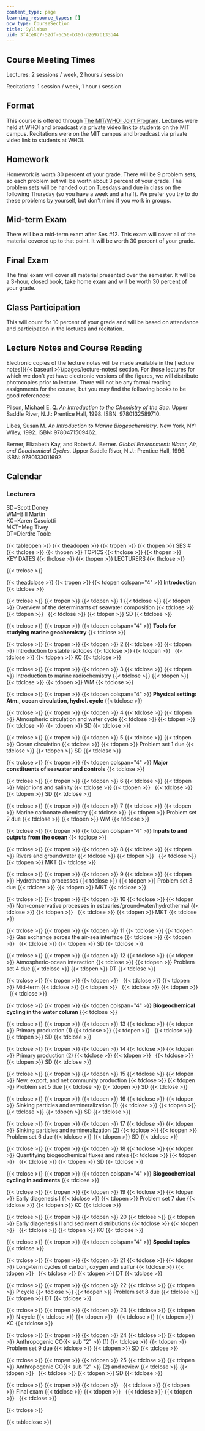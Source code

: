 ```yaml
---
content_type: page
learning_resource_types: []
ocw_type: CourseSection
title: Syllabus
uid: 3f4ce8c7-52df-6c56-b30d-d2697b133b44
---
```


Course Meeting Times
--------------------

Lectures: 2 sessions / week, 2 hours / session

Recitations: 1 session / week, 1 hour / session

Format
------

This course is offered through [The MIT/WHOI Joint Program](http://web.mit.edu/mit-whoi/www/). Lectures were held at WHOI and broadcast via private video link to students on the MIT campus. Recitations were on the MIT campus and broadcast via private video link to students at WHOI.

Homework
--------

Homework is worth 30 percent of your grade. There will be 9 problem sets, so each problem set will be worth about 3 percent of your grade. The problem sets will be handed out on Tuesdays and due in class on the following Thursday (so you have a week and a half). We prefer you try to do these problems by yourself, but don't mind if you work in groups.

Mid-term Exam
-------------

There will be a mid-term exam after Ses #12. This exam will cover all of the material covered up to that point. It will be worth 30 percent of your grade.

Final Exam
----------

The final exam will cover all material presented over the semester. It will be a 3-hour, closed book, take home exam and will be worth 30 percent of your grade.

Class Participation
-------------------

This will count for 10 percent of your grade and will be based on attendance and participation in the lectures and recitation.

Lecture Notes and Course Reading
--------------------------------

Electronic copies of the lecture notes will be made available in the [lecture notes]({{< baseurl >}}/pages/lecture-notes) section. For those lectures for which we don't yet have electronic versions of the figures, we will distribute photocopies prior to lecture. There will not be any formal reading assignments for the course, but you may find the following books to be good references:

Pilson, Michael E. Q. _An Introduction to the Chemistry of the Sea_. Upper Saddle River, N.J.: Prentice Hall, 1998. ISBN: 9780132589710.

Libes, Susan M. _An Introduction to Marine Biogeochemistry_. New York, NY: Wiley, 1992. ISBN: 9780471509462.

Berner, Elizabeth Kay, and Robert A. Berner. _Global Environment: Water, Air, and Geochemical Cycles_. Upper Saddle River, N.J.: Prentice Hall, 1996. ISBN: 9780133011692.

Calendar
--------

### Lecturers

SD=Scott Doney  
WM=Bill Martin  
KC=Karen Casciotti  
MKT=Meg Tivey  
DT=Dierdre Toole

{{< tableopen >}}
{{< theadopen >}}
{{< tropen >}}
{{< thopen >}}
SES #
{{< thclose >}}
{{< thopen >}}
TOPICS
{{< thclose >}}
{{< thopen >}}
KEY DATES
{{< thclose >}}
{{< thopen >}}
LECTURERS
{{< thclose >}}

{{< trclose >}}

{{< theadclose >}}
{{< tropen >}}
{{< tdopen colspan="4" >}}
**Introduction**
{{< tdclose >}}

{{< trclose >}}
{{< tropen >}}
{{< tdopen >}}
1
{{< tdclose >}}
{{< tdopen >}}
Overview of the determinants of seawater composition
{{< tdclose >}}
{{< tdopen >}}
 
{{< tdclose >}}
{{< tdopen >}}
SD
{{< tdclose >}}

{{< trclose >}}
{{< tropen >}}
{{< tdopen colspan="4" >}}
**Tools for studying marine geochemistry**
{{< tdclose >}}

{{< trclose >}}
{{< tropen >}}
{{< tdopen >}}
2
{{< tdclose >}}
{{< tdopen >}}
Introduction to stable isotopes
{{< tdclose >}}
{{< tdopen >}}
 
{{< tdclose >}}
{{< tdopen >}}
KC
{{< tdclose >}}

{{< trclose >}}
{{< tropen >}}
{{< tdopen >}}
3
{{< tdclose >}}
{{< tdopen >}}
Introduction to marine radiochemistry
{{< tdclose >}}
{{< tdopen >}}
 
{{< tdclose >}}
{{< tdopen >}}
WM
{{< tdclose >}}

{{< trclose >}}
{{< tropen >}}
{{< tdopen colspan="4" >}}
**Physical setting: Atm., ocean circulation, hydrol. cycle**
{{< tdclose >}}

{{< trclose >}}
{{< tropen >}}
{{< tdopen >}}
4
{{< tdclose >}}
{{< tdopen >}}
Atmospheric circulation and water cycle
{{< tdclose >}}
{{< tdopen >}}
 
{{< tdclose >}}
{{< tdopen >}}
SD
{{< tdclose >}}

{{< trclose >}}
{{< tropen >}}
{{< tdopen >}}
5
{{< tdclose >}}
{{< tdopen >}}
Ocean circulation
{{< tdclose >}}
{{< tdopen >}}
Problem set 1 due
{{< tdclose >}}
{{< tdopen >}}
SD
{{< tdclose >}}

{{< trclose >}}
{{< tropen >}}
{{< tdopen colspan="4" >}}
**Major constituents of seawater and controls**
{{< tdclose >}}

{{< trclose >}}
{{< tropen >}}
{{< tdopen >}}
6
{{< tdclose >}}
{{< tdopen >}}
Major ions and salinity
{{< tdclose >}}
{{< tdopen >}}
 
{{< tdclose >}}
{{< tdopen >}}
SD
{{< tdclose >}}

{{< trclose >}}
{{< tropen >}}
{{< tdopen >}}
7
{{< tdclose >}}
{{< tdopen >}}
Marine carbonate chemistry
{{< tdclose >}}
{{< tdopen >}}
Problem set 2 due
{{< tdclose >}}
{{< tdopen >}}
WM
{{< tdclose >}}

{{< trclose >}}
{{< tropen >}}
{{< tdopen colspan="4" >}}
**Inputs to and outputs from the ocean**
{{< tdclose >}}

{{< trclose >}}
{{< tropen >}}
{{< tdopen >}}
8
{{< tdclose >}}
{{< tdopen >}}
Rivers and groundwater
{{< tdclose >}}
{{< tdopen >}}
 
{{< tdclose >}}
{{< tdopen >}}
MKT
{{< tdclose >}}

{{< trclose >}}
{{< tropen >}}
{{< tdopen >}}
9
{{< tdclose >}}
{{< tdopen >}}
Hydrothermal processes
{{< tdclose >}}
{{< tdopen >}}
Problem set 3 due
{{< tdclose >}}
{{< tdopen >}}
MKT
{{< tdclose >}}

{{< trclose >}}
{{< tropen >}}
{{< tdopen >}}
10
{{< tdclose >}}
{{< tdopen >}}
Non-conservative processes in estuaries/groundwater/hydrothermal
{{< tdclose >}}
{{< tdopen >}}
 
{{< tdclose >}}
{{< tdopen >}}
MKT
{{< tdclose >}}

{{< trclose >}}
{{< tropen >}}
{{< tdopen >}}
11
{{< tdclose >}}
{{< tdopen >}}
Gas exchange across the air-sea interface
{{< tdclose >}}
{{< tdopen >}}
 
{{< tdclose >}}
{{< tdopen >}}
SD
{{< tdclose >}}

{{< trclose >}}
{{< tropen >}}
{{< tdopen >}}
12
{{< tdclose >}}
{{< tdopen >}}
Atmospheric-ocean interaction
{{< tdclose >}}
{{< tdopen >}}
Problem set 4 due
{{< tdclose >}}
{{< tdopen >}}
DT
{{< tdclose >}}

{{< trclose >}}
{{< tropen >}}
{{< tdopen >}}
 
{{< tdclose >}}
{{< tdopen >}}
Mid-term
{{< tdclose >}}
{{< tdopen >}}
 
{{< tdclose >}}
{{< tdopen >}}
 
{{< tdclose >}}

{{< trclose >}}
{{< tropen >}}
{{< tdopen colspan="4" >}}
**Biogeochemical cycling in the water column**
{{< tdclose >}}

{{< trclose >}}
{{< tropen >}}
{{< tdopen >}}
13
{{< tdclose >}}
{{< tdopen >}}
Primary production (1)
{{< tdclose >}}
{{< tdopen >}}
 
{{< tdclose >}}
{{< tdopen >}}
SD
{{< tdclose >}}

{{< trclose >}}
{{< tropen >}}
{{< tdopen >}}
14
{{< tdclose >}}
{{< tdopen >}}
Primary production (2)
{{< tdclose >}}
{{< tdopen >}}
 
{{< tdclose >}}
{{< tdopen >}}
SD
{{< tdclose >}}

{{< trclose >}}
{{< tropen >}}
{{< tdopen >}}
15
{{< tdclose >}}
{{< tdopen >}}
New, export, and net community production
{{< tdclose >}}
{{< tdopen >}}
Problem set 5 due
{{< tdclose >}}
{{< tdopen >}}
SD
{{< tdclose >}}

{{< trclose >}}
{{< tropen >}}
{{< tdopen >}}
16
{{< tdclose >}}
{{< tdopen >}}
Sinking particles and remineralization (1)
{{< tdclose >}}
{{< tdopen >}}
 
{{< tdclose >}}
{{< tdopen >}}
SD
{{< tdclose >}}

{{< trclose >}}
{{< tropen >}}
{{< tdopen >}}
17
{{< tdclose >}}
{{< tdopen >}}
Sinking particles and remineralization (2)
{{< tdclose >}}
{{< tdopen >}}
Problem set 6 due
{{< tdclose >}}
{{< tdopen >}}
SD
{{< tdclose >}}

{{< trclose >}}
{{< tropen >}}
{{< tdopen >}}
18
{{< tdclose >}}
{{< tdopen >}}
Quantifying biogeochemical fluxes and rates
{{< tdclose >}}
{{< tdopen >}}
 
{{< tdclose >}}
{{< tdopen >}}
SD
{{< tdclose >}}

{{< trclose >}}
{{< tropen >}}
{{< tdopen colspan="4" >}}
**Biogeochemical cycling in sediments**
{{< tdclose >}}

{{< trclose >}}
{{< tropen >}}
{{< tdopen >}}
19
{{< tdclose >}}
{{< tdopen >}}
Early diagenesis I
{{< tdclose >}}
{{< tdopen >}}
Problem set 7 due
{{< tdclose >}}
{{< tdopen >}}
KC
{{< tdclose >}}

{{< trclose >}}
{{< tropen >}}
{{< tdopen >}}
20
{{< tdclose >}}
{{< tdopen >}}
Early diagenesis II and sediment distributions
{{< tdclose >}}
{{< tdopen >}}
 
{{< tdclose >}}
{{< tdopen >}}
KC
{{< tdclose >}}

{{< trclose >}}
{{< tropen >}}
{{< tdopen colspan="4" >}}
**Special topics**
{{< tdclose >}}

{{< trclose >}}
{{< tropen >}}
{{< tdopen >}}
21
{{< tdclose >}}
{{< tdopen >}}
Long-term cycles of carbon, oxygen and sulfur
{{< tdclose >}}
{{< tdopen >}}
 
{{< tdclose >}}
{{< tdopen >}}
DT
{{< tdclose >}}

{{< trclose >}}
{{< tropen >}}
{{< tdopen >}}
22
{{< tdclose >}}
{{< tdopen >}}
P cycle
{{< tdclose >}}
{{< tdopen >}}
Problem set 8 due
{{< tdclose >}}
{{< tdopen >}}
DT
{{< tdclose >}}

{{< trclose >}}
{{< tropen >}}
{{< tdopen >}}
23
{{< tdclose >}}
{{< tdopen >}}
N cycle
{{< tdclose >}}
{{< tdopen >}}
 
{{< tdclose >}}
{{< tdopen >}}
KC
{{< tdclose >}}

{{< trclose >}}
{{< tropen >}}
{{< tdopen >}}
24
{{< tdclose >}}
{{< tdopen >}}
Anthropogenic CO{{< sub "2" >}} (1)
{{< tdclose >}}
{{< tdopen >}}
Problem set 9 due
{{< tdclose >}}
{{< tdopen >}}
SD
{{< tdclose >}}

{{< trclose >}}
{{< tropen >}}
{{< tdopen >}}
25
{{< tdclose >}}
{{< tdopen >}}
Anthropogenic CO{{< sub "2" >}} (2) and review
{{< tdclose >}}
{{< tdopen >}}
 
{{< tdclose >}}
{{< tdopen >}}
SD
{{< tdclose >}}

{{< trclose >}}
{{< tropen >}}
{{< tdopen >}}
 
{{< tdclose >}}
{{< tdopen >}}
Final exam
{{< tdclose >}}
{{< tdopen >}}
 
{{< tdclose >}}
{{< tdopen >}}
 
{{< tdclose >}}

{{< trclose >}}

{{< tableclose >}}